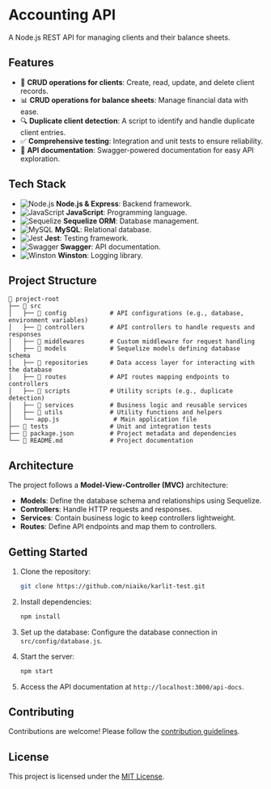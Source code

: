 # Accounting API

A Node.js REST API for managing clients and their balance sheets.

## Features

- 📝 **CRUD operations for clients**: Create, read, update, and delete client records.
- 📊 **CRUD operations for balance sheets**: Manage financial data with ease.
- 🔍 **Duplicate client detection**: A script to identify and handle duplicate client entries.
- ✅ **Comprehensive testing**: Integration and unit tests to ensure reliability.
- 📖 **API documentation**: Swagger-powered documentation for easy API exploration.

## Tech Stack

- ![Node.js](https://img.shields.io/badge/Node.js-339933?style=for-the-badge&logo=node.js&logoColor=white) **Node.js & Express**: Backend framework.
- ![JavaScript](https://img.shields.io/badge/JavaScript-F7DF1E?style=for-the-badge&logo=javascript&logoColor=black) **JavaScript**: Programming language.
- ![Sequelize](https://img.shields.io/badge/Sequelize-52B0E7?style=for-the-badge&logo=sequelize&logoColor=white) **Sequelize ORM**: Database management.
- ![MySQL](https://img.shields.io/badge/MySQL-4479A1?style=for-the-badge&logo=mysql&logoColor=white) **MySQL**: Relational database.
- ![Jest](https://img.shields.io/badge/Jest-C21325?style=for-the-badge&logo=jest&logoColor=white) **Jest**: Testing framework.
- ![Swagger](https://img.shields.io/badge/Swagger-85EA2D?style=for-the-badge&logo=swagger&logoColor=black) **Swagger**: API documentation.
- ![Winston](https://img.shields.io/badge/Winston-000000?style=for-the-badge&logo=nodedotjs&logoColor=white) **Winston**: Logging library.

## Project Structure

```
📂 project-root  
├── 📁 src  
│   ├── 📁 config            # API configurations (e.g., database, environment variables)  
│   ├── 📁 controllers       # API controllers to handle requests and responses  
│   ├── 📁 middlewares       # Custom middleware for request handling  
│   ├── 📁 models            # Sequelize models defining database schema  
│   ├── 📁 repositories      # Data access layer for interacting with the database  
│   ├── 📁 routes            # API routes mapping endpoints to controllers  
│   ├── 📁 scripts           # Utility scripts (e.g., duplicate detection)  
│   ├── 📁 services          # Business logic and reusable services  
│   ├── 📁 utils             # Utility functions and helpers  
│   └── app.js               # Main application file  
├── 📁 tests                 # Unit and integration tests  
├── 📄 package.json          # Project metadata and dependencies  
└── 📄 README.md             # Project documentation  
```

## Architecture

The project follows a **Model-View-Controller (MVC)** architecture:

- **Models**: Define the database schema and relationships using Sequelize.
- **Controllers**: Handle HTTP requests and responses.
- **Services**: Contain business logic to keep controllers lightweight.
- **Routes**: Define API endpoints and map them to controllers.

## Getting Started

1. Clone the repository:
    ```bash
    git clone https://github.com/niaiko/karlit-test.git
    ```
2. Install dependencies:
    ```bash
    npm install
    ```
3. Set up the database:
    Configure the database connection in `src/config/database.js`.

4. Start the server:
    ```bash
    npm start
    ```
5. Access the API documentation at `http://localhost:3000/api-docs`.

## Contributing

Contributions are welcome! Please follow the [contribution guidelines](CONTRIBUTING.md).

## License

This project is licensed under the [MIT License](LICENSE).